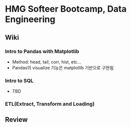# HMG Softeer Bootcamp, Data Engineering
## Wiki
### Intro to Pandas with Matplotlib
- Method: head, tail, corr, hist, etc...
- Pandas의 visualize 기능은 matplotlib 기반으로 구현됨 

### Intro to SQL
- TBD
  
### ETL(Extract, Transform and Loading)

## Review
